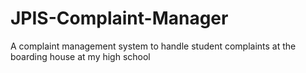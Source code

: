 # JPIS-Complaint-Manager
A complaint management system to handle student complaints at the boarding house at my high school
